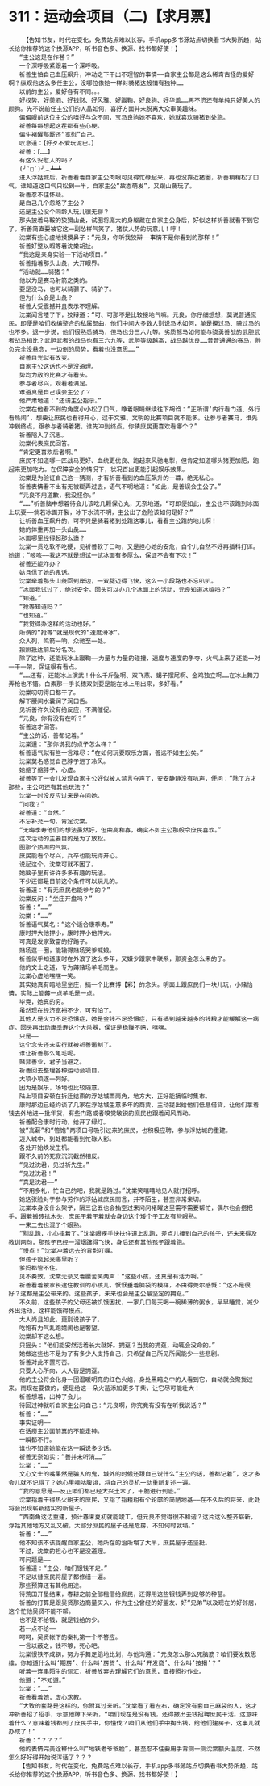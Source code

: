 # 311：运动会项目（二)【求月票】
        【告知书友，时代在变化，免费站点难以长存，手机app多书源站点切换看书大势所趋，站长给你推荐的这个换源APP，听书音色多、换源、找书都好使！】
       “主公这是在作甚？”
       一个深呼吸紧跟着一个深呼吸。
       祈善生怕自己血压飙升，冲动之下干出不理智的事情——自家主公都是这么稀奇古怪的爱好啊？纵观他这么多任主公，没哪位像她一样对骑猪这般情有独钟……
       以前的主公，爱好各有不同。。。
       好权势、好美酒、好钱财、好风雅、好蹴鞠、好良驹、好华盖……再不济还有单纯只好美人的颜狗。先不说前任主公们的人品如何，喜好方面并未脱离大众审美趣味。
       偏偏眼前这位主公的嗜好与众不同，宝马良驹她不喜欢，她就喜欢骑猪到处跑。
       祈善每每想起这茬都有些心梗。
       偏生褚曜那厮还“宽慰”自己。
       叹息道：【好歹不爱玩泥巴。】
       祈善：【……】
       有这么安慰人的吗？
       (╯‵□′)╯︵┻━┻
       进入浮姑城后，祈善看着自家主公肉眼可见得忙碌起来，再也没靠近猪圈，祈善稍稍松了口气。谁知道这口气只松到一半，自家主公“故态萌发”，又跟山彘玩了。
       祈善忍不住怀疑。
       是自己几个忽略了主公？
       还是主公没个同龄人玩儿很无聊？
       那头披着马鞍的狡猾山彘，试图将庞大的身躯藏在自家主公身后，好似这样祈善就看不到它了。祈善简直要被它这一副怂样气笑了，猪仗人势的玩意儿！哼！
       沈棠有些心虚地摸摸鼻子：“元良，你听我狡辩——事情不是你看到的那样！”
       祈善好整以暇等着沈棠胡扯。
       “我这是亲身实验一下活动项目。”
       祈善指着那头山彘，大开眼界。
       “活动就……骑猪？”
       他以为是赛马射箭之类的。
       要是没马，也可以骑骡子、骑驴子。
       但为什么会是山彘？
       祈善大受震撼并且表示不理解。
       沈棠闻言噎了下，狡辩道：“可、可那不是比较接地气嘛。元良，你仔细想想，莫说普通庶民，即便是咱们收编整合的私属部曲，他们中间大多数人别说马术如何，单是摸过马、骑过马的也不多。退一步说，他们很熟悉骑马，但马也分三六九等。劣质驽马如何能与骁勇善战的武胆武者战马相比？武胆武者的战马也有三六九等，武胆等级越高，战马越优良……普普通通的赛马，胜负完全没悬念，一边倒的局势，看着也没意思……”
       祈善目光似有改变。
       自家主公这话也不是没道理。
       势均力敌的比赛才有看头。
       参与者尽兴，观看者满足。
       难道真是自己误会主公了？
       他严肃地道：“还请主公指示。”
       沈棠在他看不到的角度小小松了口气，睁着眼睛继续往下胡诌：“正所谓‘内行看门道、外行看热闹’，想要让庶民也看得开心，过于文雅、文明的比赛项目就不能多。让参与者赛马，谁先冲到终点，跟参与者骑着猪，谁先冲到终点，你猜庶民更喜欢看哪个？”
       祈善陷入了沉思。
       沈棠代表庶民回答。
       “肯定更喜欢后者啊。”
       庶民不知道哪一匹战马更好、血统更优良、跑起来风驰电掣，但肯定知道哪头猪更加肥，跑起来更加吃力。在保障安全的情况下，状况百出更能引起娱乐效果。
       沈棠是为验证自己这一猜测，才有祈善看到的血压飙升的一幕，绝无私心。
       祈善表情看不出有无被糊弄过去，语气不明地道：“如此，是善误会主公了。”
       “元良不用道歉，我没怪你。”
       “……”祈善脑中想着待会儿该吃几颗保心丸，无奈地道，“可即便如此，主公也不该跑到冰面上玩耍——倘若冰面开裂，冰下水流不明，主公出了危险该如何是好？”
       让祈善血压飙升的，可不只是骑着猪到处跑这事儿，看看主公跑的地儿啊！
       她的体重再加一头山彘……
       冰面哪里经得起那么造？
       沈棠一贯吃软不吃硬，见祈善软了口吻，又是担心她的安危，自个儿自然不好再插科打诨。她道：“咳咳——我这不就是想试一试冰面有多厚么，保证不会有下次！”
       祈善还能咋办？
       姑且信了她的鬼话。
       沈棠牵着那头山彘回到岸边，一双腿迈得飞快，这么一小段路也不忘叭叭。
       “冰面我试过了，绝对安全。回头可以办几个冰面上的活动，元良知道冰嬉吗？”
       “知道。”
       “抢等知道吗？”
       “也知道。”
       “我觉得办这样的活动也好。”
       所谓的“抢等”就是现代的“速度滑冰”。
       众人列，鸣箭一响，众驰至一处。
       按照抵达前后分名次。
       除了这种，还能玩冰上蹴鞠——力量与力量的碰撞，速度与速度的争夺，火气上来了还能一对一干一架，保证很有看点。
       “……还有，还能冰上演武！什么千斤坠啊、双飞燕、蝎子摆尾啊、金鸡独立啊……在冰上舞刀弄枪也不错。白素那一手长穗双剑要是能在冰上用出来，多好看。”
       沈棠叨叨得口都干了。
       解下腰间水囊润了润口舌。
       见祈善许久没有给反应，不满催促。
       “元良，你有没有在听？”
       祈善这才回答。
       “主公的话，善都记着。”
       沈棠道：“那你说我的点子怎么样？”
       祈善语气似有些一言难尽：“在如何玩耍取乐方面，善远不如主公矣。”
       沈棠莫名感觉自己脖子进了冷风。
       她缩了缩脖子，心虚。
       祈善等了一会儿发现自家主公好似被人禁言夺声了，安安静静没有吭声，便问：“除了方才那些，主公可还有其他玩法？”
       沈棠一时没反应过来是在问她。
       “问我？”
       祈善道：“自然。”
       不忘补充一句，肯定沈棠。
       “无晦季寿他们的想法虽然好，但曲高和寡，确实不如主公那般令庶民喜欢。”
       这次活动的主要目的是为了放松。
       图那个热闹的气氛。
       庶民能看个尽兴，兵卒也能玩得开心。
       说起这个，沈棠可就不困了。
       她脑子里有许许多多有趣的玩法。
       不少还都是目前这个条件可以玩儿的。
       祈善道：“有无庶民也能参与的？”
       沈棠反问：“坐庄开盘吗？”
       祈善：“……”
       沈棠：“……”
       祈善语气莫名：“这个适合康季寿。”
       康时押大他押小，康时押小他押大。
       可真是发家致富的好路子。
       赌场逛一圈，能输得赌场哭爹喊娘。
       祈善似乎知道康时在外浪了这么多年，又嫌少跟家中联系，那资金怎么来的了。
       他的文士之道，专为薅赌场羊毛而生。
       沈棠心虚地嘿嘿一笑。
       其实她真有暗地里坐庄，搞一个比赛博【彩】的念头。明面上跟庶民们一块儿玩，小赌怡情，实际上能薅一点羊毛是一点。
       毕竟，她真的穷。
       虽然现在经济宽裕不少，可穷怕了。
       其他人是火力不足恐惧症，她是金钱不足恐惧症，只有搞到越来越多的钱粮才能缓解这一病症。回头再出动康季寿这个大杀器，保证是稳赚不赔，嘿嘿。
       只是——
       这个念头还未实行就被祈善遏制了。
       谁让祈善那么龟毛呢。
       赌非善业，君子当避之。
       祈善回去整理各种运动会项目。
       大项小项逐一列好。
       因为是娱乐，场地也比较随意。
       陆上项目安顿在拆迁结束的浮姑城西南角，地方大，正好能搞临时集市。
       康时那边已经约谈了几家在浮姑城生意多年的商贾，主动提出给他们低息借贷，让他们拿着钱去外地进一批年货，有些门路或者嗅觉敏锐的庶民也跟着闻风而动。
       祈善配合康时行动，给开了绿灯。
       被“高薪”和“管饱”两项口号吸引过来的庶民，也积极应聘，参与浮姑城的重建。
       迈入城中，到处都能看到忙碌人影。
       各处开始焕发生机。
       跟不久前的死寂沉沉截然相反。
       “见过沈君，见过祈先生。”
       “见过沈君！”
       “真是沈君——”
       “不用多礼，忙自己的吧，我就是路过。”沈棠笑嘻嘻地见人就打招呼。
       她这张脸对于参与劳作的浮姑城庶民而言，并不陌生，甚至非常亲切。
       沈棠本身没什么架子，隔三岔五也会抽空过来问问褚曜这里需不需要帮忙，偶尔也会搭把手，跟着搬砖抗木头，庶民干着干着就会身边这个矮个子工友有些眼熟。
       一来二去也混了个眼熟。
       “别乱跑，小心摔着了。”沈棠眼疾手快扶住道上乱跑，差点儿撞到自己的孩子，还未来得及教训两句，那孩子已经一溜烟蹿得飞快，身后还有其他孩子跟着跑。
       “慢点！”沈棠冲着远去的背影叮嘱。
       但孩子疯起来哪里听？
       爹妈都管不住。
       见不奏效，沈棠无奈叉着腰苦笑两声：“这些小孩，还真是有活力啊。”
       祈善看着被家长逮住教训的小孩儿，恹恹垂着脑袋的模样，不由得莞尔感慨：“这不是很好？这都是主公带来的。这些孩子，未来也会是主公最坚定的拥趸。”
       不久前，这些孩子的父母还被饥饿困扰，一家几口每天喝一碗稀薄的粥水，早早睡觉，减少外出活动，这样能饿得慢点。
       大人尚且如此，更别说孩子了。
       吃饱有力气乱跑嬉闹也是奢望。
       沈棠却不这么想。
       只摇头：“他们能安然活着长大就好。拥趸？当我的拥趸，动辄会没命的。”
       她做这些也不是为了有多少人支持自己，只希望自己所见所闻能少一些悲剧。
       祈善对此不置可否。
       只要人心所向，人人皆是拥趸。
       他的主公将会化身一团温暖明亮的红色火焰，身处黑暗之中的人看到它，自动就会聚拢过来。而现在要做的，便是给这一朵火苗添加更多干柴，让它尽可能壮大！
       祈善想着，出神了会儿。
       待回过神就听自家主公问自己：“元良啊，你究竟有没有在听我说话？”
       祈善：“……”
       事实证明——
       在话痨主公面前真的不能走神。
       一瞬都不行。
       谁也不知道她能在这一瞬说多少话。
       祈善无奈如实：“善并未听清……”
       沈棠：“……”
       文心文士的嘴果然是骗人的鬼，城外的时候还跟自己说什么“主公的话，善都记着”，这才多会儿就不记得了？她心里嘀咕腹诽，将自己的灵机一动重新复述一遍。
       “我的意思是——反正咱们都已经大兴土木了，干脆进行到底。”
       沈棠指着干得热火朝天的庶民，又指了指粗粗有个轮廓的简陋地基——在不久后的将来，此处将会出现崭新结实的新屋子。
       “西南角这边重建，预计春末夏初就能竣工，但元良不觉得很不和谐？这片这么整齐崭新，浮姑其他地方又乱又破，大部分庶民的屋子还是危房，不知何时就塌。”
       祈善：“……”
       他不知该不该提醒自家主公，她所在的治所塌了大半，庶民屋子还坚挺。
       不过，沈棠的担心也不是没道理。
       可问题是——
       祈善道：“主公，咱们银钱不足。”
       不足以替庶民将屋子都修缮一遍。
       那些预算还有其他用途。
       待荒田开垦结束，春耕之前全部租借给庶民，还得用这些银钱弄到足够的种苗。
       祈善的打算是跟吴贤那边商量买入，作为主公曾经的好盟友、好“兄弟”以及现在的好邻居，这个忙他吴贤不能不帮。
       也不是不给钱，就是钱给的少。
       若一点不给——
       呵呵，吴贤帐下的秦礼第一个不答应。
       一言以蔽之，钱不够，死心吧。
       沈棠恨铁不成钢，努力手舞足蹈地比划，与他沟通：“元良怎么那么死脑筋？咱们要发散思维，你知道什么叫‘期房’、什么叫‘房贷’、什么叫‘开发商’、什么叫‘按揭’？”
       听着一连串陌生的词汇，祈善放弃去理解它们的意思，直接照抄作业。
       他道：“不知道。”
       沈棠：“……”
       祈善看着她，虚心求教。
       “大致的套路是这样的，你附耳过来听。”沈棠看了看左右，确定没有套自己麻袋的人，这才冲祈善招了招手，示意他蹲下来听，“咱们现在是没有钱，还得撒出去钱招聘庶民干活。这意味着什么？意味着钱都到了庶民手中，你懂伐？咱们从他们手中掏出钱，给他们建房子，这事儿就办成了！”
       祈善：“？？？”
       他的表情完美诠释什么叫“地铁老爷爷脸”，甚至忍不住要用手背测一测沈棠额头温度，不然怎么好好得开始说浑话了？？？
       【告知书友，时代在变化，免费站点难以长存，手机app多书源站点切换看书大势所趋，站长给你推荐的这个换源APP，听书音色多、换源、找书都好使！】